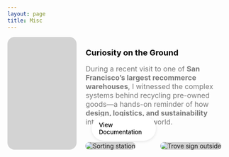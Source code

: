 ```yaml
---
layout: page
title: Misc
---
```


<style>
.curiosity-section {
  display: flex;
  align-items: flex-start;
  gap: 20px;
  align-self: stretch;
  flex-wrap: wrap;
}

/* Left side - 1/3 width */
.curiosity-left {
  flex: 1 1 30%;
  max-width: 30%;
}

.cropped-image {
  border-radius: 16px;
  background: url("/static/img/trove.jpeg") lightgray -108.991px 0px / 175.685% 100% no-repeat;
  flex: 1 0 0;
  align-self: stretch;
  aspect-ratio: 3 / 4;
}

/* Right side - 2/3 width */
.curiosity-right {
  flex: 1 1 65%;
  max-width: 65%;
  display: flex;
  flex-direction: column;
  gap: 20px;
  position: relative;
}

/* Text content */
.curiosity-text {
  color: #787878;
  font-size: 16px;
  font-style: normal;
  font-weight: 400;
  line-height: normal;
}

.curiosity-text h2 {
  color: #000;
  font-size: 18px;
  font-style: normal;
  font-weight: 700;
  line-height: normal;
}

/* Image row */
.curiosity-images {
  display: flex;
  gap: 10px;
  position: relative;
}

.curiosity-images img {
  flex: 1 0 0;
  align-self: stretch;
  border-radius: 16px;
  background: url(<path-to-image>) lightgray -108.991px 0px / 175.685% 100% no-repeat;
}

.curiosity-images .image-half {
  flex: 1;
  position: relative;
}

.view-button {
  display: flex;
  padding: 12px 16px;
  justify-content: center;
  align-items: center;
  gap: 10px;
  position: absolute;
  left: 14px;
  bottom: 20px;
  border-radius: 100px;
  background: #FFF;
  font-size: 0.95em;
  text-decoration: none;
  color: #000;
  font-weight: 500;
  box-shadow: 0 2px 6px rgba(0,0,0,0.1);
}
</style>

<div class="curiosity-section">
  <!-- Left Side Image -->
  <div class="cropped-image"></div>
  
  <!-- Right Side: Text + Images -->
  <div class="curiosity-right">
    <div class="curiosity-text">
      <h2>Curiosity on the Ground</h2>
      <p>
        During a recent visit to one of <strong>San Francisco’s largest recommerce warehouses</strong>, I witnessed the complex systems behind recycling pre-owned goods—a hands-on reminder of how <strong>design, logistics, and sustainability</strong> intersect in the real world.
      </p>
    </div>
    <div class="curiosity-images">
      <div class="image-half">
        <img src="/static/img/trove2.jpeg" alt="Sorting station">
        <a class="view-button" href="/recommerce_visits/">View Documentation</a>
      </div>
      <div class="image-half">
        <img src="/static/img/trove3.jpg" alt="Trove sign outside">
      </div>
    </div>
  </div>
</div>
